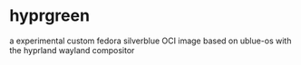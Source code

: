 # hyprgreen

 a experimental custom fedora silverblue OCI image based on ublue-os with the hyprland wayland compositor 
